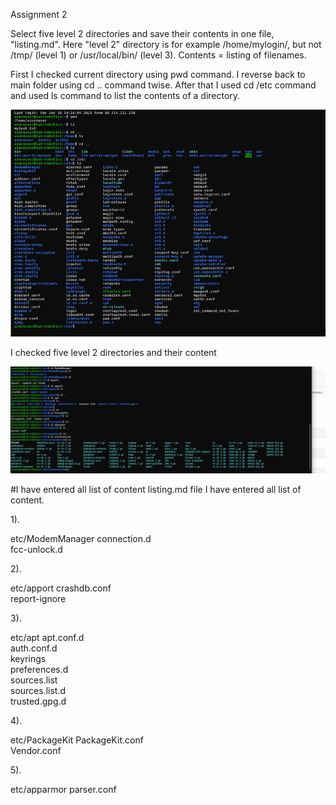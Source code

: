 Assignment 2

Select five level 2 directories and save their contents in one file, "listing.md". Here "level 2" directory is for example /home/mylogin/, but not /tmp/ (level 1) or /usr/local/bin/ (level 3). Contents = listing of filenames.

First I checked current directory using pwd command.
I reverse back to main folder using cd .. command twise.
After that I used cd /etc command and used ls command to list the contents of a directory.

![](img/Assignment2/1.PNG)

I checked five level 2 directories and their content

![](img/Assignment2/2.PNG)


#I have entered all list of content listing.md file I have entered all list of content. 

1).

etc/ModemManager
    connection.d  
    fcc-unlock.d

2). 

etc/apport
    crashdb.conf  
    report-ignore

3).

etc/apt
    apt.conf.d  
    auth.conf.d  
    keyrings  
    preferences.d  
    sources.list  
    sources.list.d  
    trusted.gpg.d

4).

etc/PackageKit
    PackageKit.conf  
    Vendor.conf
    
5).

etc/apparmor
    parser.conf